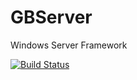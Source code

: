 # GBServer
Windows Server Framework

[![Build Status](https://travis-ci.com/ljhoo7/GBServerFramework.svg?branch=main)](https://travis-ci.com/ljhoo7/GBServerFramework)
